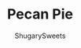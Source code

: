 ---
layout: ../../layouts/MarkdownPostLayout.astro
title: Pecan Pie
author: ShugarySweets
pubDate: 2020-08-24
description: "You can&#x27;t beat the down home taste of a classic Pecan Pie! Blind baking the crust is the secret to preventing sogginess and ensuring perfect flaky pastry holding in the pecan filling."
image_url: https://www.shugarysweets.com/wp-content/uploads/2020/11/pecan-pie-facebook.jpg
tags: ["Pies and Tarts","American"]
calories: 464
protein: 5
carbohydrates: 50
fats: 29
fiber: 3
ingredients: ["1 pie crust, homemade or store-bought","3 large eggs, room temperature","3/4 cup light corn syrup","1 cup light brown sugar, packed","1/4 cup unsalted butter, melted","2 teaspoons vanilla extract","1/4 teaspoon kosher salt","2 1/2 cups pecan halves or pieces, divided"]
serves: 10
time: "40 minutes"
prepTime: "5 minutes"
instructions: ["Preheat oven to 400°F. Blind bake the pie crust. Do this by laying one pie crust in a pie plate. Then place a piece of parchment paper on the pie crust and place pie weights or dried beans on top, so that crust does not bubble up during blind baking. Place in preheated oven for 10-15 minutes, until crust is just starting to brown.","Take crust out of oven, remove parchment and pie weights, and set aside. Lower oven temperature to 350°F. Adjust oven rack to the lower third position.","In a large bowl, whisk the eggs. Add in corn syrup, brown sugar, melted butter, vanilla, and salt. Whisk until smooth. Add 2 cups pecans.","Pour mixture into warm crust. If desired, arrange the remaining pecan halves over the top of the pie, otherwise fold them into the mixture.","Bake for 40-50 minutes, checking to see if the center jiggles slightly. If it shakes too much, keep cooking and check every few minutes, being careful not to overcook. Pecan pie can be very finnicky in cooking times, so start checking at 40 minutes. The filling will continue to set while it cools completely.","Remove from oven and allow to cool completely before slicing. Serve with whipped cream or ice cream if desired!"]
nutrition: ["464 calories","50 grams carbohydrates","68 milligrams cholesterol","29 grams fat","3 grams fiber","5 grams protein","6 grams saturated fat","146 milligrams sodium","39 grams sugar","0 grams trans fat","21 grams unsaturated fat"]
---
